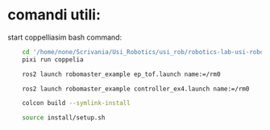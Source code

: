 # comandi utili: 
start coppelliasim bash command: 

```bash
    cd '/home/none/Scrivania/Usi_Robotics/usi_rob/robotics-lab-usi-robomaster'
    pixi run coppelia
```


```bash
    ros2 launch robomaster_example ep_tof.launch name:=/rm0
```

```bash
    ros2 launch robomaster_example controller_ex4.launch name:=/rm0
```


```bash
    colcon build --symlink-install
```

```bash
    source install/setup.sh
```
